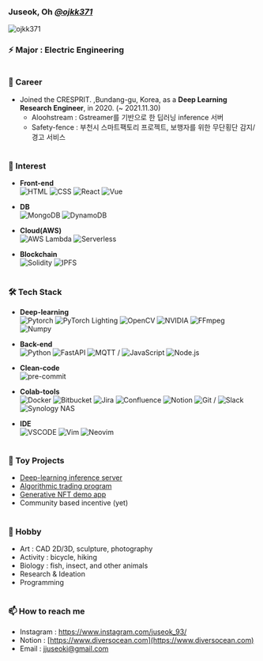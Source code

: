 ### Juseok, Oh [*@ojkk371*](https://github.com/ojkk371/ojkk371/blob/master/profile.md)
[](https://blog.naver.com/ojkk371)
<p align="left"> <img src="https://komarev.com/ghpvc/?username=ojkk371&color=brightgreen" alt="ojkk371" /> </p>

### ⚡ Major : Electric Engineering

#
### 🔭 Career
- Joined the CRESPRIT. ,Bundang-gu, Korea, as a **Deep Learning Research Engineer**, in 2020. (~ 2021.11.30)
   - Aloohstream : Gstreamer를 기반으로 한 딥러닝 inference 서버
   - Safety-fence : 부천시 스마트팩토리 프로젝트, 보행자를 위한 무단횡단 감지/경고 서비스

#
### 🌱 Interest
- **Front-end**  
![HTML](https://img.shields.io/badge/HTML5-E34F26?style=flat-square&logo=HTML5&logoColor=white)
![CSS](https://img.shields.io/badge/CSS3-1572B6?style=flat-square&logo=CSS3&logoColor=white)
![React](https://img.shields.io/badge/React-61DAFB?style=flat-square&logo=React&logoColor=white)
![Vue](https://img.shields.io/badge/Vue.js-4FC08D?style=flat-square&logo=Vue.js&logoColor=white)

- **DB**  
![MongoDB](https://img.shields.io/badge/MongoDB-47A248?style=flat-square&logo=MongoDB&logoColor=white)
![DynamoDB](https://img.shields.io/badge/DynamoDB-4053D6?style=flat-square&logo=Amazon-DynamoDB&logoColor=white)

- **Cloud(AWS)**  
![AWS Lambda](https://img.shields.io/badge/AWS_Lambda-FF9900?style=flat-square&logo=AWS-Lambda&logoColor=white)
![Serverless](https://img.shields.io/badge/Serverless-FD5750?style=flat-square&logo=Serverless&logoColor=white)

- **Blockchain**  
![Solidity](https://img.shields.io/badge/Solidity-363636?style=flat-square&logo=Solidity&logoColor=white)
![IPFS](https://img.shields.io/badge/IPFS-65C2CB?style=flat-square&logo=IPFS&logoColor=white)

#
### 🛠️ Tech Stack
- **Deep-learning**  
![Pytorch](https://img.shields.io/badge/PyTorch-EE4C2C?style=flat-square&logo=PyTorch&logoColor=white)
![PyTorch Lighting](https://img.shields.io/badge/PyTorch_Lighting-792EE5?style=flat-square&logo=PyTorch-Lighting&logoColor=white)
![OpenCV](https://img.shields.io/badge/OpenCV-5C3EE8?style=flat-square&logo=OpenCV&logoColor=white)
![NVIDIA](https://img.shields.io/badge/NVIDIA-76B900?style=flat-square&logo=NVIDIA&logoColor=white)
![FFmpeg](https://img.shields.io/badge/FFmpeg-007808?style=flat-square&logo=FFmpeg&logoColor=white)
![Numpy](https://img.shields.io/badge/Numpy-013243?style=flat-square&logo=Numpy&logoColor=white)

- **Back-end**  
![Python](https://img.shields.io/badge/Python-3776AB?style=flat-square&logo=Python&logoColor=white)
![FastAPI](https://img.shields.io/badge/FastAPI-009688?style=flat-square&logo=FastAPI&logoColor=white)
![MQTT](https://img.shields.io/badge/MQTT-3C5280?style=flat-square&logo=Eclipse-Mosquitto&logoColor=white)
 / ![JavaScript](https://img.shields.io/badge/JavaScript-F7DF1E?style=flat-square&logo=JavaScript&logoColor=black)
![Node.js](https://img.shields.io/badge/Node.js-339933?style=flat-square&logo=Node.js&logoColor=white)


- **Clean-code**  
![pre-commit](https://img.shields.io/badge/pre_commit-FAB040?style=flat-square&logo=pre-commit&logoColor=white)

- **Colab-tools**  
![Docker](https://img.shields.io/badge/Docker-2496ED?style=flat-square&logo=Docker&logoColor=white)
![Bitbucket](https://img.shields.io/badge/Bitbucket-0052CC?style=flat-square&logo=Bitbucket&logoColor=white)
![Jira](https://img.shields.io/badge/Jira-0052CC?style=flat-square&logo=Jira&logoColor=white)
![Confluence](https://img.shields.io/badge/Confluence-172B4D?style=flat-square&logo=confluence&logoColor=white)
![Notion](https://img.shields.io/badge/Notion-000000?style=flat-square&logo=Notion&logoColor=white)
![Git](https://img.shields.io/badge/Git-F05032?style=flat-square&logo=Git&logoColor=white) / 
![Slack](https://img.shields.io/badge/Slack-4A154B?style=flat-square&logo=Slack&logoColor=white)
![Synology NAS](https://img.shields.io/badge/Synology_NAS-B5B5B6?style=flat-square&logo=Synology&logoColor=white)

- **IDE**  
![VSCODE](https://img.shields.io/badge/VScode-007ACC?style=flat-square&logo=Visual-Studio-Code&logoColor=white)
![Vim](https://img.shields.io/badge/Vim-019733?style=flat-square&logo=Vim&logoColor=white)
![Neovim](https://img.shields.io/badge/Neovim-57A143?style=flat-square&logo=Neovim&logoColor=white)

#
### 🔭 Toy Projects
- [Deep-learning inference server](https://github.com/ojkk371/lightstream)
- [Algorithmic trading program](https://github.com/ojkk371/dive3m/tree/develop)
- [Generative NFT demo app](https://github.com/ojkk371/generative-nft)
- Community based incentive (yet)


#
### 👯 Hobby
- Art : CAD 2D/3D, sculpture, photography
- Activity : bicycle, hiking
- Biology : fish, insect, and other animals
- Research & Ideation
- Programming

#
### 📫 How to reach me
- Instagram : https://www.instagram.com/juseok_93/
- Notion : [https://www.diversocean.com](https://www.diversocean.com)
- Email : jjuseoki@gmail.com


<!--
**ojkk371/ojkk371** is a ✨ _special_ ✨ repository because its `README.md` (this file) appears on your GitHub profile.

Here are some ideas to get you started:

- 🔭 I’m currently working on ...
- 🌱 I’m currently learning ...
- 👯 I’m looking to collaborate on ...
- 🤔 I’m looking for help with ...
- 💬 Ask me about ...
- 📫 How to reach me: ...
- 😄 Pronouns: ...
- ⚡ Fun fact: ...
-->
